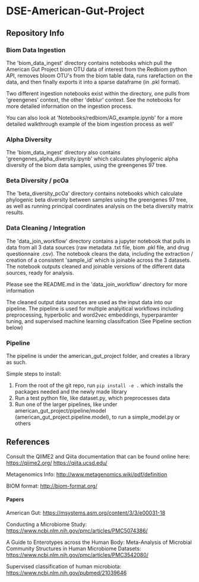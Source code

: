 # DSE-American-Gut-Project

## Repository Info

### Biom Data Ingestion
The 'biom_data_ingest' directory contains notebooks which pull the American Gut Project biom OTU data of interest from the Redbiom python API, removes bloom OTU's from the biom table data, runs rarefaction on the data, and then finally exports it into a sparse dataframe (in .pkl format).

Two different ingestion notebooks exist within the directory, one pulls from 'greengenes' context, the other 'deblur' context. See the notebooks for more detailed information on the ingestion process.

You can also look at 'Notebooks/redbiom/AG_example.ipynb' for a more detailed walkthrough example of the biom ingestion process as well'

### Alpha Diversity
The 'biom_data_ingest' directory also contains 'greengenes_alpha_diversity.ipynb' which calculates phylogenic alpha diversity of the biom data samples, using the greengenes 97 tree. 

### Beta Diversity / pcOa
The 'beta_diversity_pcOa' directory contains notebooks which calculate phylogenic beta diversity between samples using the greengenes 97 tree, as well as running principal coordinates analysis on the beta diversity matrix results.

### Data Cleaning / Integration
The 'data_join_workflow' directory contains a jupyter notebook that pulls in data from all 3 data sources (raw metadata .txt file, biom .pkl file, and drug questionnaire .csv). The notebook cleans the data, including the extraction / creation of a consistent 'sample_id' which is joinable across the 3 datasets. The notebook outputs cleaned and joinable versions of the different data sources, ready for analysis.

Please see the README.md in the 'data_join_workflow' directory for more information

The cleaned output data sources are used as the input data into our pipeline. The pipeline is used for multiple analyitical workflows including preprocessing, hyperbolic and word2vec embeddings, hyperparamter tuning, and supervised machine learning classifcation (See Pipeline section below)

### Pipeline

The pipeline is under the american_gut_project folder, and creates a library as such.

Simple steps to install:

1. From the root of the git repo, run `pip install -e .` which installs the packages needed and the newly made library
2. Run a test python file, like dataset.py, which preprocesses data
3. Run one of the larger pipelines, like under american_gut_project/pipeline/model (american_gut_project.pipeline.model), to run a simple_model.py or others

## References

Consult the QIIME2 and Qiita documentation that can be found online here:
https://qiime2.org/
https://qiita.ucsd.edu/

Metagenomics Info: http://www.metagenomics.wiki/pdf/definition

BIOM format: http://biom-format.org/

#### Papers

American Gut: https://msystems.asm.org/content/3/3/e00031-18

Conducting a Microbiome Study: https://www.ncbi.nlm.nih.gov/pmc/articles/PMC5074386/

A Guide to Enterotypes across the Human Body: Meta-Analysis of Microbial Community Structures in Human Microbiome Datasets:
https://www.ncbi.nlm.nih.gov/pmc/articles/PMC3542080/

Supervised classification of human microbiota: https://www.ncbi.nlm.nih.gov/pubmed/21039646
